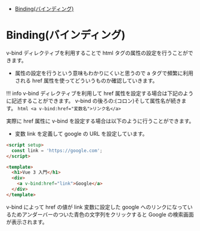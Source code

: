 - [Binding(バインディング)](#bindingバインディング)

# Binding(バインディング)
v-bind ディレクティブを利用することで html タグの属性の設定を行うことができます。
- 属性の設定を行うという意味もわかりにくいと思うので a タグで頻繁に利用される href 属性を使ってどういうものか確認していきます。

!!! info v-bind ディレクティブを利用して href 属性を設定する場合は下記のように記述することができます。
    v-bind の後ろの:(コロン)そして属性名が続きます。
    ```html
    <a v-bind:href="変数名">リンク名</a>
    ```

実際に href 属性に v-bind を設定する場合は以下のように行うことができます。
- 変数 link を定義して google の URL を設定しています。
```html
<script setup>
  const link = 'https://google.com';
</script>

<template>
  <h1>Vue 3 入門</h1>
  <div>
    <a v-bind:href="link">Google</a>
  </div>
</template>
```
v-bind によって href の値が link 変数に設定した google へのリンクになっているためアンダーバーのついた青色の文字列をクリックすると Google の検索画面が表示されます。








